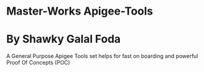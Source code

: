 # Master-Works Apigee-Tools
# By Shawky Galal Foda
A General Purpose Apigee Tools set helps for fast on boarding and powerful Proof Of Concepts (POC)
